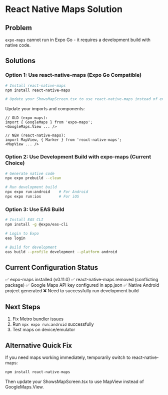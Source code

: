 # React Native Maps Solution

## Problem
`expo-maps` cannot run in Expo Go - it requires a development build with native code.

## Solutions

### Option 1: Use react-native-maps (Expo Go Compatible)
```bash
# Install react-native-maps
npm install react-native-maps

# Update your ShowsMapScreen.tsx to use react-native-maps instead of expo-maps
```

Update your imports and components:
```tsx
// OLD (expo-maps):
import { GoogleMaps } from 'expo-maps';
<GoogleMaps.View ... />

// NEW (react-native-maps):
import MapView, { Marker } from 'react-native-maps';
<MapView ... />
```

### Option 2: Use Development Build with expo-maps (Current Choice)
```bash
# Generate native code
npx expo prebuild --clean

# Run development build
npx expo run:android    # For Android
npx expo run:ios        # For iOS
```

### Option 3: Use EAS Build
```bash
# Install EAS CLI
npm install -g @expo/eas-cli

# Login to Expo
eas login

# Build for development
eas build --profile development --platform android
```

## Current Configuration Status
✅ expo-maps installed (v0.11.0)
✅ react-native-maps removed (conflicting package)
✅ Google Maps API key configured in app.json
✅ Native Android project generated
❌ Need to successfully run development build

## Next Steps
1. Fix Metro bundler issues
2. Run `npx expo run:android` successfully
3. Test maps on device/emulator

## Alternative Quick Fix
If you need maps working immediately, temporarily switch to react-native-maps:

```bash
npm install react-native-maps
```

Then update your ShowsMapScreen.tsx to use MapView instead of GoogleMaps.View.
